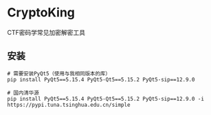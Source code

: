 # CryptoKing
CTF密码学常见加密解密工具



## 安装

```shell
# 需要安装PyQt5（使用与我相同版本的库）
pip install PyQt5==5.15.4 PyQt5-Qt5==5.15.2 PyQt5-sip==12.9.0

# 国内清华源
pip install PyQt5==5.15.4 PyQt5-Qt5==5.15.2 PyQt5-sip==12.9.0 -i https://pypi.tuna.tsinghua.edu.cn/simple
```

